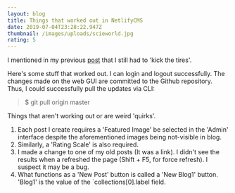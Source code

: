 ```yaml
---
layout: blog
title: Things that worked out in NetlifyCMS
date: 2019-07-04T23:28:22.947Z
thumbnail: /images/uploads/scieworld.jpg
rating: 5
---
```

I mentioned in my previous [post](https://royu.netlify.com/posts/2019-07-04-netlifycms/) that I still had to 'kick the tires'.  

Here's some stuff that worked out.  I can login and logout successfully.  The changes made on the web GUI are committed to the Github repository.  Thus, I could successfully pull the updates via CLI:

> $ git pull origin master

Things that aren't working out or are weird 'quirks'.
1. Each post I create requires a 'Featured Image' be selected in the 'Admin' interface despite the aforementioned images being not-visible in blog.  
2. Similarly, a 'Rating Scale' is also required.
3. I made a change to one of my old posts (It was a link). I didn't see the results when a refreshed the page (Shift + F5, for force refresh). I suspect it may be a bug.
4. What functions as a 'New Post' button is called a 'New Blog1' button.  'Blog1' is the value of the `collections[0].label field.
